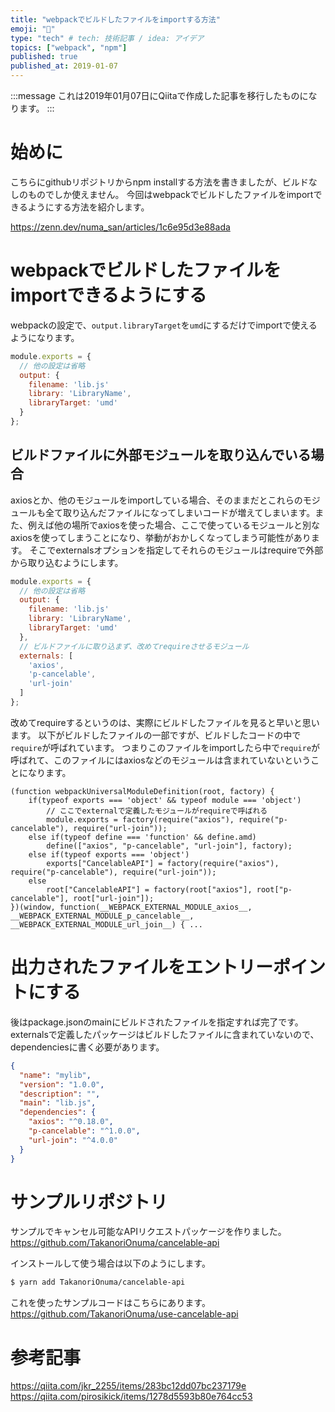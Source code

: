 ```yaml
---
title: "webpackでビルドしたファイルをimportする方法"
emoji: "💨"
type: "tech" # tech: 技術記事 / idea: アイデア
topics: ["webpack", "npm"]
published: true
published_at: 2019-01-07
---
```


:::message
これは2019年01月07日にQiitaで作成した記事を移行したものになります。
:::

# 始めに

こちらにgithubリポジトリからnpm installする方法を書きましたが、ビルドなしのものでしか使えません。
今回はwebpackでビルドしたファイルをimportできるようにする方法を紹介します。

https://zenn.dev/numa_san/articles/1c6e95d3e88ada

# webpackでビルドしたファイルをimportできるようにする

webpackの設定で、`output.libraryTarget`を`umd`にするだけでimportで使えるようになります。

```js:webpack.config.js
module.exports = {
  // 他の設定は省略
  output: {
    filename: 'lib.js'
    library: 'LibraryName',
    libraryTarget: 'umd'
  }
};
```

## ビルドファイルに外部モジュールを取り込んでいる場合

axiosとか、他のモジュールをimportしている場合、そのままだとこれらのモジュールも全て取り込んだファイルになってしまいコードが増えてしまいます。また、例えば他の場所でaxiosを使った場合、ここで使っているモジュールと別なaxiosを使ってしまうことになり、挙動がおかしくなってしまう可能性があります。
そこでexternalsオプションを指定してそれらのモジュールはrequireで外部から取り込むようにします。

```js:webpack.config.js
module.exports = {
  // 他の設定は省略
  output: {
    filename: 'lib.js'
    library: 'LibraryName',
    libraryTarget: 'umd'
  },
  // ビルドファイルに取り込まず、改めてrequireさせるモジュール
  externals: [
    'axios',
    'p-cancelable',
    'url-join'
  ]
};
```

改めてrequireするというのは、実際にビルドしたファイルを見ると早いと思います。
以下がビルドしたファイルの一部ですが、ビルドしたコードの中で`require`が呼ばれています。
つまりこのファイルをimportしたら中で`require`が呼ばれて、このファイルにはaxiosなどのモジュールは含まれていないということになります。

```js:ビルドしたファイルの一部
(function webpackUniversalModuleDefinition(root, factory) {
	if(typeof exports === 'object' && typeof module === 'object')
		// ここでexternalで定義したモジュールがrequireで呼ばれる
		module.exports = factory(require("axios"), require("p-cancelable"), require("url-join"));
	else if(typeof define === 'function' && define.amd)
		define(["axios", "p-cancelable", "url-join"], factory);
	else if(typeof exports === 'object')
		exports["CancelableAPI"] = factory(require("axios"), require("p-cancelable"), require("url-join"));
	else
		root["CancelableAPI"] = factory(root["axios"], root["p-cancelable"], root["url-join"]);
})(window, function(__WEBPACK_EXTERNAL_MODULE_axios__, __WEBPACK_EXTERNAL_MODULE_p_cancelable__, __WEBPACK_EXTERNAL_MODULE_url_join__) { ...
```

# 出力されたファイルをエントリーポイントにする

後はpackage.jsonのmainにビルドされたファイルを指定すれば完了です。
externalsで定義したパッケージはビルドしたファイルに含まれていないので、dependenciesに書く必要があります。

```json:package.json
{
  "name": "mylib",
  "version": "1.0.0",
  "description": "",
  "main": "lib.js",
  "dependencies": {
    "axios": "^0.18.0",
    "p-cancelable": "^1.0.0",
    "url-join": "^4.0.0"
  }
}
```

# サンプルリポジトリ

サンプルでキャンセル可能なAPIリクエストパッケージを作りました。
https://github.com/TakanoriOnuma/cancelable-api

インストールして使う場合は以下のようにします。

```bash
$ yarn add TakanoriOnuma/cancelable-api
```

これを使ったサンプルコードはこちらにあります。
https://github.com/TakanoriOnuma/use-cancelable-api

# 参考記事

https://qiita.com/jkr_2255/items/283bc12dd07bc237179e
https://qiita.com/pirosikick/items/1278d5593b80e764cc53

